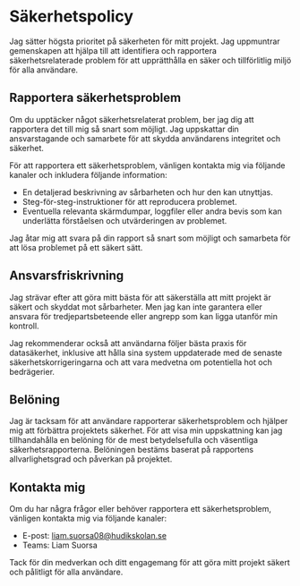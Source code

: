 # Säkerhetspolicy

Jag sätter högsta prioritet på säkerheten för mitt projekt. Jag uppmuntrar gemenskapen att hjälpa till att identifiera och rapportera säkerhetsrelaterade problem för att upprätthålla en säker och tillförlitlig miljö för alla användare.

## Rapportera säkerhetsproblem

Om du upptäcker något säkerhetsrelaterat problem, ber jag dig att rapportera det till mig så snart som möjligt. Jag uppskattar din ansvarstagande och samarbete för att skydda användarens integritet och säkerhet.

För att rapportera ett säkerhetsproblem, vänligen kontakta mig via följande kanaler och inkludera följande information:

- En detaljerad beskrivning av sårbarheten och hur den kan utnyttjas.
- Steg-för-steg-instruktioner för att reproducera problemet.
- Eventuella relevanta skärmdumpar, loggfiler eller andra bevis som kan underlätta förståelsen och utvärderingen av problemet.

Jag åtar mig att svara på din rapport så snart som möjligt och samarbeta för att lösa problemet på ett säkert sätt.

## Ansvarsfriskrivning

Jag strävar efter att göra mitt bästa för att säkerställa att mitt projekt är säkert och skyddat mot sårbarheter. Men jag kan inte garantera eller ansvara för tredjepartsbeteende eller angrepp som kan ligga utanför min kontroll.

Jag rekommenderar också att användarna följer bästa praxis för datasäkerhet, inklusive att hålla sina system uppdaterade med de senaste säkerhetskorrigeringarna och att vara medvetna om potentiella hot och bedrägerier.

## Belöning

Jag är tacksam för att användare rapporterar säkerhetsproblem och hjälper mig att förbättra projektets säkerhet. För att visa min uppskattning kan jag tillhandahålla en belöning för de mest betydelsefulla och väsentliga säkerhetsrapporterna. Belöningen bestäms baserat på rapportens allvarlighetsgrad och påverkan på projektet.

## Kontakta mig

Om du har några frågor eller behöver rapportera ett säkerhetsproblem, vänligen kontakta mig via följande kanaler:

- E-post: liam.suorsa08@hudikskolan.se
- Teams: Liam Suorsa

Tack för din medverkan och ditt engagemang för att göra mitt projekt säkert och pålitligt för alla användare.
